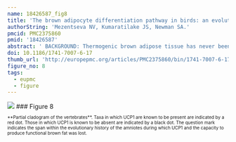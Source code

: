 ```yaml
---
name: 18426587_fig8
title: 'The brown adipocyte differentiation pathway in birds: an evolutionary road not taken.'
authorString: 'Mezentseva NV, Kumaratilake JS, Newman SA.'
pmcid: PMC2375860
pmid: '18426587'
abstract: ' BACKGROUND: Thermogenic brown adipose tissue has never been described in birds or other non-mammalian vertebrates. Brown adipocytes in mammals are distinguished from the more common white fat adipocytes by having numerous small lipid droplets rather than a single large one, elevated numbers of mitochondria, and mitochondrial expression of the nuclear gene UCP1, the uncoupler of oxidative phosphorylation responsible for non-shivering thermogenesis. RESULTS: We have identified in vitro inductive conditions in which mesenchymal cells isolated from the embryonic chicken limb bud differentiate into avian brown adipocyte-like cells (ABALCs) with the morphological and many of the biochemical properties of terminally differentiated brown adipocytes. Avian, and as we show here, lizard species lack the gene for UCP1, although it is present in amphibian and fish species. While ABALCs are therefore not functional brown adipocytes, they are generated by a developmental pathway virtually identical to brown fat differentiation in mammals: both the common adipogenic transcription factor peroxisome proliferator-activated receptor-gamma (PPARgamma), and a coactivator of that factor specific to brown fat differentiation in mammals, PGC1alpha, are elevated in expression, as are mitochondrial volume and DNA. Furthermore, ABALCs induction resulted in strong transcription from a transfected mouse UCP1 promoter. CONCLUSION: These findings strongly suggest that the brown fat differentiation pathway evolved in a common ancestor of birds and mammals and its thermogenicity was lost in the avian lineage, with the degradation of UCP1, after it separated from the mammalian lineage. Since this event occurred no later than the saurian ancestor of birds and lizards, an implication of this is that dinosaurs had neither UCP1 nor canonically thermogenic brown fat.'
doi: 10.1186/1741-7007-6-17
thumb_url: 'http://europepmc.org/articles/PMC2375860/bin/1741-7007-6-17-8.gif'
figure_no: 8
tags:
  - eupmc
  - figure
---
```

<img src='http://europepmc.org/articles/PMC2375860/bin/1741-7007-6-17-8.jpg' style='max-height: 300px'>
### Figure 8
<p style='font-size: 10px;'>**Partial cladogram of the vertebrates**. Taxa in which UCP1 are known to be present are indicated by a red dot. Those in which UCP1 is known to be absent are indicated by a black dot. The question mark indicates the span within the evolutionary history of the amniotes during which UCP1 and the capacity to produce functional brown fat was lost.</p>